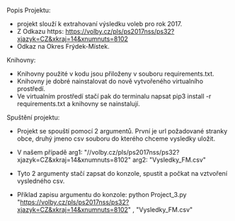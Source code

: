 Popis Projektu:
 - projekt slouží k extrahovaní výsledku voleb pro rok 2017. 
 - Z Odkazu https: https://volby.cz/pls/ps2017nss/ps32?xjazyk=CZ&xkraj=14&xnumnuts=8102
 - Odkaz na Okres Frýdek-Místek. 

Knihovny:
- Knihovny použité v kodu jsou přiloženy v souboru requirements.txt. 
- Knihovny je dobré nainstalovat do nově vytvořeného virtualního prostředí. 
- Ve virtualním prostředí stačí pak do terminalu napsat pip3 install -r requirements.txt a knihovny se nainstalují. 

Spuštění projektu:
- Projekt se spouští pomocí 2 argumentů. První je url požadované stranky obce, druhý jmeno csv souboru do kterého chceme vysledky uložit.
- V našem případě arg1: "//volby.cz/pls/ps2017nss/ps32?xjazyk=CZ&xkraj=14&xnumnuts=8102"
		  arg2: "Vysledky_FM.csv"

- Tyto 2 argumenty stačí zapsat do konzole, spustit a počkat na vztvoření vysledného csv.
- Příklad zapisu argumentu do konzole: python Project_3.py "https://volby.cz/pls/ps2017nss/ps32?xjazyk=CZ&xkraj=14&xnumnuts=8102" , "Vysledky_FM.csv"
